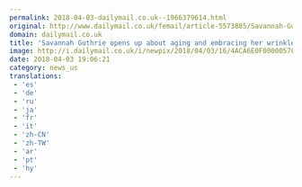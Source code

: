 ```yaml
---
permalink: 2018-04-03-dailymail.co.uk--1966379614.html
original: http://www.dailymail.co.uk/femail/article-5573885/Savannah-Guthrie-opens-aging-spotlight.html?ITO=1490&ns_mchannel=rss&ns_campaign=1490
domain: dailymail.co.uk
title: 'Savannah Guthrie opens up about aging and embracing her wrinkles'
image: http://i.dailymail.co.uk/i/newpix/2018/04/03/16/4ACA6E0F00000578-0-image-a-23_1522770288061.jpg
date: 2018-04-03 19:06:21
category: news_us
translations: 
 - 'es'
 - 'de'
 - 'ru'
 - 'ja'
 - 'fr'
 - 'it'
 - 'zh-CN'
 - 'zh-TW'
 - 'ar'
 - 'pt'
 - 'hy'
---
```


